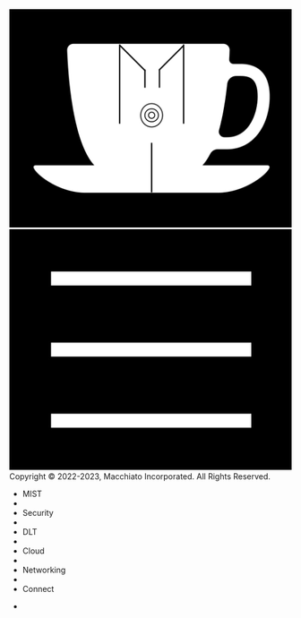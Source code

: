 <div class="header">
<img id="logo" class="cup-img" src="assets/css/Logo_&_Cup_page_1.jpg"/>
<img id="icon" class="menu-icon" onclick="showMenu(this)" src="assets/css/Menu_icon_page_1.jpg"/>
<div/>
<div class="footer">Copyright ©️ 2022-2023, Macchiato Incorporated. All Rights Reserved.<div/>
<div id="dropdown" class="menu">
   <ul class="menu-items">
      <li class="item"><a class="itemLink">MIST<a/><li/>
      <li class="item"><a class="itemLink">Security<a/><li/>
      <li class="item"><a class="itemLink">DLT<a/><li/>
      <li class="item"><a class="itemLink">Cloud<a/><li/>
      <li class="item"><a class="itemLink">Networking<a/><li/>
      <li class="item"><a class="itemLink">Connect<a/><li/>
   <ul/>
<div/>

<script>
var logo = document.getElementById("logo");
var icon = document.getElementById("icon");
var dropdown = document.getElementById("dropdown");

function showMenu(mi) {
icon.style.display = "block";
}
<script/>
